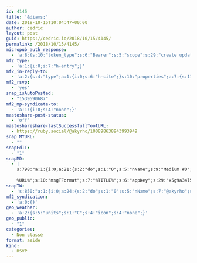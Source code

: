 ```yaml
---
id: 4145
title: '&diams;'
date: 2018-10-15T10:04:47+00:00
author: cedric
layout: post
guid: https://cedric.io/2018/10/15/4145/
permalink: /2018/10/15/4145/
micropub_auth_response:
  - 'a:8:{s:10:"token_type";s:6:"Bearer";s:5:"scope";s:29:"create update delete undelete";s:2:"me";s:18:"https://cedric.io/";s:9:"issued_by";s:45:"https://cedric.io/wp-json/indieauth/1.0/token";s:9:"client_id";s:24:"https://micropublish.net";s:9:"issued_at";i:1539590511;s:4:"user";i:1;s:13:"last_accessed";i:1539590686;}'
mf2_type:
  - 'a:1:{i:0;s:7:"h-entry";}'
mf2_in-reply-to:
  - 'a:2:{s:4:"type";a:1:{i:0;s:6:"h-cite";}s:10:"properties";a:7:{s:11:"publication";a:1:{i:0;s:10:"Eventbrite";}s:5:"photo";a:2:{i:0;s:176:"https://scontent.flux1-1.fna.fbcdn.net/v/t1.0-0/s526x296/43548774_2162328283799193_6924601357013876736_n.jpg?_nc_cat=101&amp;oh=899b04af0185d29ddd64c0d9ce74bce3&amp;oe=5C3FDF49";i:1;s:173:"https://scontent.flux1-1.fna.fbcdn.net/v/t1.0-1/p40x40/10405403_838278606204174_1019124344119277186_n.png?_nc_cat=100&amp;oh=6628e3013f44a5954ca17fb7f817290f&amp;oe=5C3CFDAF";}s:3:"url";a:1:{i:0;s:86:"https://www.eventbrite.fr/e/billets-petit-dejeuner-decouverte-du-coworking-51143462473";}s:7:"summary";a:1:{i:0;s:717:"Du 22 au 26 octobre se déroule la semaine du coworking. Durant ces quelques jours, de nombreux espaces de coworking ouvrent gratuitement leurs portes et des activités en tout genre sont organisées. Afin de bien débuter cette dernière, quoi de mieux qu&#039;un petit-déjeuner ! Autour de viennoiseries, entre autres, nous vous proposons de découvrir le coworking, Greenlab et ses coworkers. Vous pourrez ensuite vous installer et passer votre journée avec nous. Cet évènement est totalement gratuit, nous vous demandons simplement de vous inscrire soit ici, soit sur l&#039;évènement de la semaine du coworking (https://www.eventbrite.be/e/4e-semaine-belge-du-coworking-du-22-au-261018-tickets-50523468053)";}s:4:"name";a:1:{i:0;s:40:"Petit-déjeuner découverte du coworking";}s:8:"category";a:5:{i:0;s:10:"Eventbrite";i:1;s:41:" Petit-déjeuner découverte du coworking";i:2;s:49:" Petit-déjeuner découverte du coworking tickets";i:3;s:47:" Petit-déjeuner découverte du coworking Arlon";i:4;s:55:" Petit-déjeuner découverte du coworking Arlon tickets";}s:8:"featured";a:1:{i:0;s:163:"https://img.evbuc.com/httpscdn.evbuc.comimages509695652453882513181original.jpg?w=1000&amp;auto=compress&amp;rect=0021601080&amp;s=abff0a69758a7cbc61dbc7e6a6b6fc1e";}}}'
mf2_rsvp:
  - 'yes'
snap_isAutoPosted:
  - "1539590687"
mf2_mp-syndicate-to:
  - 'a:1:{i:0;s:4:"none";}'
mastoshare-post-status:
  - 'off'
mastoshareshare-lastSuccessfullTootURL:
  - https://ruby.social/@akyrho/100898638943993949
snap_MYURL:
  - ""
snapEdIT:
  - "1"
snapMD:
  - |
    s:798:"a:1:{i:0;a:21:{s:2:"do";s:1:"0";s:5:"nName";s:9:"Medium #0";s:9:"msgFormat";s:19:"%FULLTEXT%
    
    %URL%";s:10:"msgTFormat";s:7:"%TITLE%";s:6:"appKey";s:29:"x5g9a34l5z294i5y2q284e4g54454";s:6:"appSec";s:85:"d3h0a44e4s2b4i5u2r234m5f5b4v2l5q2a444h574347464a454x2w20374447494c484b4w2c464f5u2d4z2";s:8:"inclTags";s:1:"1";s:7:"fltrsOn";i:0;s:5:"fltrs";a:0:{}s:7:"proxyOn";i:0;s:7:"useSURL";i:0;s:1:"v";i:350;s:4:"publ";s:1:"0";s:11:"accessToken";s:65:"2353413aa5437433e5648ccf74a16119308317c52d1a24d8ed99f26add037528a";s:12:"appAppUserID";s:65:"104b21fd8da79171a6e7bf800d03b4b761204f242935e05d2d86850a6b1635f77";s:14:"appAppUserName";s:26:"Cédric Bousmanne (akyrho)";s:13:"appAppUserURL";s:26:"https://medium.com/@akyrho";s:7:"pubList";a:0:{}s:9:"isAutoURL";s:1:"A";s:8:"urlToUse";s:0:"";s:4:"doMD";i:0;}}";
snapTW:
  - 's:850:"a:1:{i:0;a:24:{s:2:"do";s:1:"0";s:5:"nName";s:7:"@akyrho";s:9:"msgFormat";s:26:"%TITLE%. %EXCERPT% - %URL%";s:6:"appKey";s:55:"x5g9a8325v2y475r3c4m48584n53446p423r3r5u3e356j5j3k4r2p3";s:6:"appSec";s:105:"d3h0a94o46415u594v3q5l5n5l4r4x474x4j484o473u4i5w2m4k494z2k344n306n5r3l5v2s554p4n3p3k45495c3z4v4d3m3u5w525";s:7:"fltrsOn";i:0;s:5:"fltrs";a:0:{}s:7:"proxyOn";i:0;s:7:"useSURL";i:0;s:1:"v";i:350;s:5:"twURL";s:25:"http://twitter.com/akyrho";s:11:"accessToken";s:50:"6678782-Eyg60SCeh7762DEIsYtTPD5GVeOuSN8ATMdF2Lpppe";s:14:"accessTokenSec";s:45:"PgGDCbcYLJnR5esZjY9ID72A33mUNCYnQwaQTBsojSJNa";s:5:"tw140";i:0;s:10:"riComments";s:1:"1";s:11:"riCommentsM";s:1:"1";s:12:"riCommentsAA";s:1:"1";s:8:"attchImg";s:1:"1";s:9:"wpImgSize";s:4:"full";s:9:"isAutoImg";s:1:"A";s:8:"imgToUse";s:0:"";s:9:"isAutoURL";s:1:"A";s:8:"urlToUse";s:0:"";s:4:"doTW";i:0;}}";'
mf2_syndication:
  - 'a:0:{}'
geo_weather:
  - 'a:2:{s:5:"units";s:1:"C";s:4:"icon";s:4:"none";}'
geo_public:
  - "1"
categories:
  - Non classé
format: aside
kind:
  - RSVP
---
```

